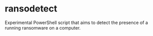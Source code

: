 # ransodetect
Experimental PowerShell script that aims to detect the presence of a running ransomware on a computer.
